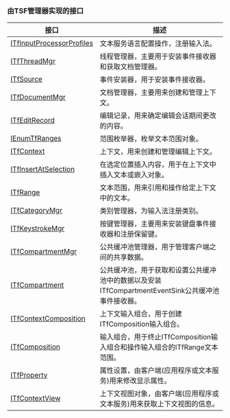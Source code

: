 ### 由TSF管理器实现的接口

接口																		|描述
-|-
[ITfInputProcessorProfiles](TSFmanager/ITfInputProcessorProfiles.md)	|文本服务语言配置操作，注册输入法。
[ITfThreadMgr](TSFmanager/ITfThreadMgr.md)								|线程管理器，主要用于安装事件接收器和获取文档管理器。
[ITfSource](TSFmanager/ITfSource.md)									|事件安装器，用于安装事件接收器。
[ITfDocumentMgr](TSFmanager/ITfDocumentMgr.md)							|文档管理器，主要用来创建和管理上下文。
[ITfEditRecord](TSFmanager/ITfEditRecord.md)							|编辑记录，用来确定编辑会话期间更改的内容。
[IEnumTfRanges](TSFmanager/IEnumTfRanges.md)							|范围枚举器，枚举文本范围对象。
[ITfContext](TSFmanager/ITfContext.md)									|上下文，用来创建和管理编辑上下文。
[ITfInsertAtSelection](TSFmanager/ITfInsertAtSelection.md)				|在选定位置插入内容，用于在上下文中插入文本或嵌入对象。
[ITfRange](TSFmanager/ITfRange.md)										|文本范围，用来引用和操作给定上下文中的文本。
[ITfCategoryMgr](TSFmanager/ITfCategoryMgr.md)							|类别管理器，为输入法注册类别。
[ITfKeystrokeMgr](TSFmanager/ITfKeystrokeMgr.md)						|按键管理器，主要用来安装键盘事件接收器和注册保留键。
[ITfCompartmentMgr](TSFmanager/ITfCompartmentMgr.md)					|公共缓冲池管理器，用于管理客户端之间的共享数据。
[ITfCompartment](TSFmanager/ITfCompartment.md)							|公共缓冲池，用于获取和设置公共缓冲池中的数据以及安装ITfCompartmentEventSink公共缓冲池事件接收器。
[ITfContextComposition](TSFmanager/ITfContextComposition.md)			|上下文输入组合，用于创建ITfComposition输入组合。
[ITfComposition](TSFmanager/ITfComposition.md)							|输入组合，用于终止ITfComposition输入组合和操作输入组合的ITfRange文本范围。
[ITfProperty](TSFmanager/ITfProperty.md)								|属性设置，由客户端(应用程序或文本服务)用来修改显示属性。
[ITfContextView](TSFmanager/ITfContextView.md)							|上下文视图对象，由客户端(应用程序或文本服务)用来获取上下文视图的信息。